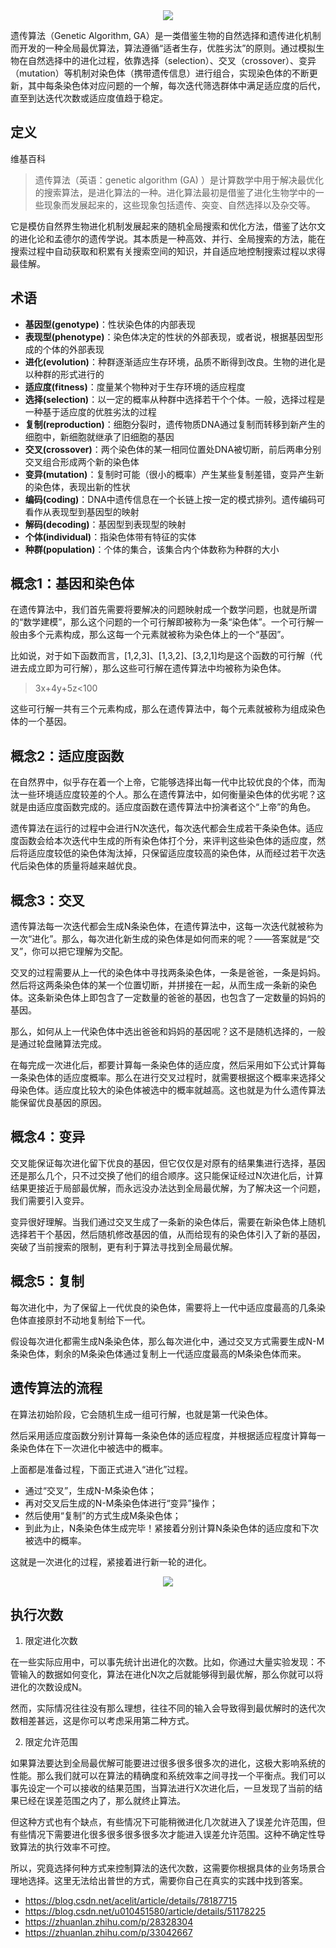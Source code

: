<div align="center">
    <img src="../pic/paper/遗传算法1.jpg" >
</div>

遗传算法（Genetic Algorithm, GA）是一类借鉴生物的自然选择和遗传进化机制而开发的一种全局最优算法，算法遵循“适者生存，优胜劣汰”的原则。通过模拟生物在自然选择中的进化过程，依靠选择（selection）、交叉（crossover）、变异（mutation）等机制对染色体（携带遗传信息）进行组合，实现染色体的不断更新，其中每条染色体对应问题的一个解，每次迭代筛选群体中满足适应度的后代，直至到达迭代次数或适应度值趋于稳定。

## 定义

维基百科

> 遗传算法（英语：genetic algorithm (GA) ）是计算数学中用于解决最优化的搜索算法，是进化算法的一种。进化算法最初是借鉴了进化生物学中的一些现象而发展起来的，这些现象包括遗传、突变、自然选择以及杂交等。

它是模仿自然界生物进化机制发展起来的随机全局搜索和优化方法，借鉴了达尔文的进化论和孟德尔的遗传学说。其本质是一种高效、并行、全局搜索的方法，能在搜索过程中自动获取和积累有关搜索空间的知识，并自适应地控制搜索过程以求得最佳解。


## 术语

* **基因型(genotype)**：性状染色体的内部表现
* **表现型(phenotype)**：染色体决定的性状的外部表现，或者说，根据基因型形成的个体的外部表现
* **进化(evolution)**：种群逐渐适应生存环境，品质不断得到改良。生物的进化是以种群的形式进行的
* **适应度(fitness)**：度量某个物种对于生存环境的适应程度
* **选择(selection)**：以一定的概率从种群中选择若干个个体。一般，选择过程是一种基于适应度的优胜劣汰的过程
* **复制(reproduction)**：细胞分裂时，遗传物质DNA通过复制而转移到新产生的细胞中，新细胞就继承了旧细胞的基因
* **交叉(crossover)**：两个染色体的某一相同位置处DNA被切断，前后两串分别交叉组合形成两个新的染色体
* **变异(mutation)**：复制时可能（很小的概率）产生某些复制差错，变异产生新的染色体，表现出新的性状
* **编码(coding)**：DNA中遗传信息在一个长链上按一定的模式排列。遗传编码可看作从表现型到基因型的映射
* **解码(decoding)**：基因型到表现型的映射
* **个体(individual)**：指染色体带有特征的实体
* **种群(population)**：个体的集合，该集合内个体数称为种群的大小


## 概念1：基因和染色体

在遗传算法中，我们首先需要将要解决的问题映射成一个数学问题，也就是所谓的“数学建模”，那么这个问题的一个可行解即被称为一条“染色体”。一个可行解一般由多个元素构成，那么这每一个元素就被称为染色体上的一个“基因”。

比如说，对于如下函数而言，[1,2,3]、[1,3,2]、[3,2,1]均是这个函数的可行解（代进去成立即为可行解），那么这些可行解在遗传算法中均被称为染色体。

> 3x+4y+5z<100

这些可行解一共有三个元素构成，那么在遗传算法中，每个元素就被称为组成染色体的一个基因。

## 概念2：适应度函数

在自然界中，似乎存在着一个上帝，它能够选择出每一代中比较优良的个体，而淘汰一些环境适应度较差的个人。那么在遗传算法中，如何衡量染色体的优劣呢？这就是由适应度函数完成的。适应度函数在遗传算法中扮演者这个“上帝”的角色。

遗传算法在运行的过程中会进行N次迭代，每次迭代都会生成若干条染色体。适应度函数会给本次迭代中生成的所有染色体打个分，来评判这些染色体的适应度，然后将适应度较低的染色体淘汰掉，只保留适应度较高的染色体，从而经过若干次迭代后染色体的质量将越来越优良。

## 概念3：交叉

遗传算法每一次迭代都会生成N条染色体，在遗传算法中，这每一次迭代就被称为一次“进化”。那么，每次进化新生成的染色体是如何而来的呢？——答案就是“交叉”，你可以把它理解为交配。

交叉的过程需要从上一代的染色体中寻找两条染色体，一条是爸爸，一条是妈妈。然后将这两条染色体的某一个位置切断，并拼接在一起，从而生成一条新的染色体。这条新染色体上即包含了一定数量的爸爸的基因，也包含了一定数量的妈妈的基因。

那么，如何从上一代染色体中选出爸爸和妈妈的基因呢？这不是随机选择的，一般是通过轮盘赌算法完成。

在每完成一次进化后，都要计算每一条染色体的适应度，然后采用如下公式计算每一条染色体的适应度概率。那么在进行交叉过程时，就需要根据这个概率来选择父母染色体。适应度比较大的染色体被选中的概率就越高。这也就是为什么遗传算法能保留优良基因的原因。

## 概念4：变异

交叉能保证每次进化留下优良的基因，但它仅仅是对原有的结果集进行选择，基因还是那么几个，只不过交换了他们的组合顺序。这只能保证经过N次进化后，计算结果更接近于局部最优解，而永远没办法达到全局最优解，为了解决这一个问题，我们需要引入变异。

变异很好理解。当我们通过交叉生成了一条新的染色体后，需要在新染色体上随机选择若干个基因，然后随机修改基因的值，从而给现有的染色体引入了新的基因，突破了当前搜索的限制，更有利于算法寻找到全局最优解。

## 概念5：复制

每次进化中，为了保留上一代优良的染色体，需要将上一代中适应度最高的几条染色体直接原封不动地复制给下一代。

假设每次进化都需生成N条染色体，那么每次进化中，通过交叉方式需要生成N-M条染色体，剩余的M条染色体通过复制上一代适应度最高的M条染色体而来。

## 遗传算法的流程

在算法初始阶段，它会随机生成一组可行解，也就是第一代染色体。

然后采用适应度函数分别计算每一条染色体的适应程度，并根据适应程度计算每一条染色体在下一次进化中被选中的概率。

上面都是准备过程，下面正式进入“进化”过程。

* 通过“交叉”，生成N-M条染色体；
* 再对交叉后生成的N-M条染色体进行“变异”操作；
* 然后使用“复制”的方式生成M条染色体；
* 到此为止，N条染色体生成完毕！紧接着分别计算N条染色体的适应度和下次被选中的概率。

这就是一次进化的过程，紧接着进行新一轮的进化。

<div align="center">
    <img src="../pic/paper/遗传算法2.jpg" >
</div>

## 执行次数

1. 限定进化次数

在一些实际应用中，可以事先统计出进化的次数。比如，你通过大量实验发现：不管输入的数据如何变化，算法在进化N次之后就能够得到最优解，那么你就可以将进化的次数设成N。

然而，实际情况往往没有那么理想，往往不同的输入会导致得到最优解时的迭代次数相差甚远，这是你可以考虑采用第二种方式。

2. 限定允许范围

如果算法要达到全局最优解可能要进过很多很多很多次的进化，这极大影响系统的性能。那么我们就可以在算法的精确度和系统效率之间寻找一个平衡点。我们可以事先设定一个可以接收的结果范围，当算法进行X次进化后，一旦发现了当前的结果已经在误差范围之内了，那么就终止算法。

但这种方式也有个缺点，有些情况下可能稍微进化几次就进入了误差允许范围，但有些情况下需要进化很多很多很多很多次才能进入误差允许范围。这种不确定性导致算法的执行效率不可控。

所以，究竟选择何种方式来控制算法的迭代次数，这需要你根据具体的业务场景合理地选择。这里无法给出普世的方式，需要你自己在真实的实践中找到答案。




- https://blog.csdn.net/acelit/article/details/78187715
- https://blog.csdn.net/u010451580/article/details/51178225
- https://zhuanlan.zhihu.com/p/28328304
- https://zhuanlan.zhihu.com/p/33042667